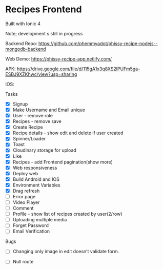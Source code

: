 # Recipes Frontend 
Built with Ionic 4

Note; development s still in progress

Backend Repo: https://github.com/phemmyadot/phissy-recipe-nodejs--mongodb-backend

Web Demo: https://phissy-recipe-app.netlify.com/

APK: https://drive.google.com/file/d/115gA1x3q8XS2lPUFm5ga-ESBJ9XZKhwc/view?usp=sharing

IOS:


Tasks 
- [x] Signup
- [x] Make Username and Email unique 
- [x] User - remove role
- [x] Recipes - remove save
- [x] Create Recipe
- [x] Recipe details - show edit and delete if user created
- [x] Spinner/Loader
- [x] Toast
- [x] Cloudinary storage for upload 
- [x] Like
- [x] Recipes - add Frontend pagination(show more)
- [x] Web responsiveness
- [x] Deploy web
- [x] Build Android and IOS
- [x] Environment Variables 
- [x] Drag refresh
- [ ] Error page
- [ ] Video Player
- [ ] Comment
- [ ] Profile - show list of recipes created by user(2/row)
- [ ] Uploading multiple media
- [ ] Forget Password 
- [ ] Email Verification

Bugs
- [ ] Changing only image in edit doesn’t validate form.
- [ ] Null route

